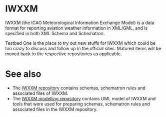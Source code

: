 # IWXXM
IWXXM (the ICAO Meteorological Information Exchange Model) is a data format for reporting aviation weather information
in XML/GML, and is specified in both XML Schema and Schematron.

Testbed One is the place to try out new stuffs for IWXXM which could be too crazy to discuss and follow up in the official sites.  Matured items will be moved back to the respective repositories as applicable.

# See also
* The [IWXXM repository](https://github.com/wmo-im/iwxxm) contains schemas, schematron rules and associated files of IWXXM. 
* The [IWXXM modelling repository](https://github.com/wmo-im/iwxxm-modelling) contains UML model of IWXXM and tools that were used for preparing schemas, schematron rules and associated files in the IWXXM repository. 
